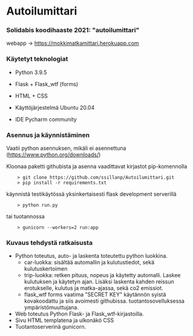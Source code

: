 # Autoilumittari

### Solidabis koodihaaste 2021: "autoilumittari"

webapp -> https://mokkimatkamittari.herokuapp.com


### Käytetyt teknologiat
- Python 3.9.5
- Flask + Flask_wtf (forms)
- HTML + CSS

- Käyttöjärjestelmä Ubuntu 20.04 
- IDE Pycharm community

### Asennus ja käynnistäminen

Vaatii python asennuksen, mikäli ei asennettuna (https://www.python.org/downloads/)

Kloonaa paketti githubista ja asenna vaadittavat kirjastot pip-komennolla

        > git clone https://github.com/ssillanp/Autoilumittari.git
        > pip install -r requirements.txt

käynnistä testikäytössä yksinkertaisesti flask development serverillä 

        > python run.py

tai tuotannossa 

        > gunicorn --workers=2 run:app

### Kuvaus tehdystä ratkaisusta

- Python toteutus, auto- ja laskenta toteutettu python luokkina.
    - car-luokka: sisältää automallin ja kulutustiedot, sekä kulutuskertoimen
    - trip-luokka: retken pituus, nopeus ja käytetty automalli. Laskee kulutuksen ja käytetyn ajan. Lisäksi laskenta kahden reissun erotukselle, kulutus ja matka-ajassa, sekä co2 emissiot.
    - flask_wtf forms vaatima "SECRET KEY" käytännön syistä kovakoodattu ja siis avoimesti githubissa. tuotantosovelluksessa ympäristömuuttujana.
- Web toteutus Python Flask- ja Flask_wtf-kirjastoilla.
- Sivu HTML templatena ja ulkonäkö CSS
- Tuotantoserverinä gunicorn.













